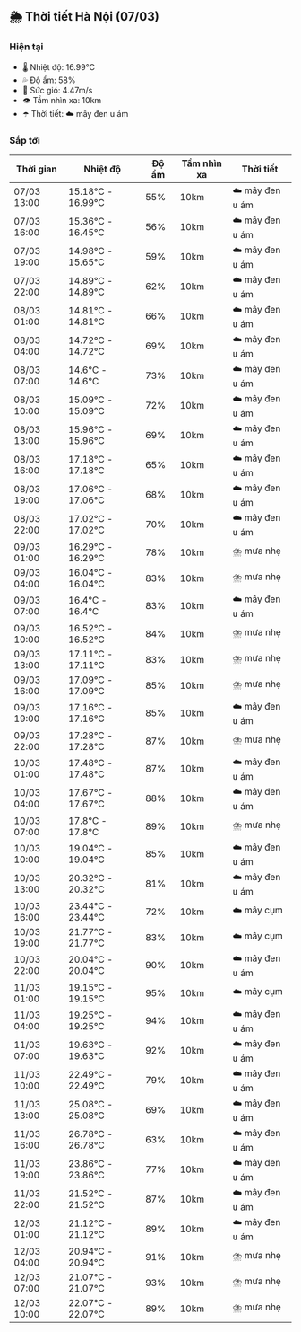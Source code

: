 ## 🌦️ Thời tiết Hà Nội (07/03)

### Hiện tại

- 🌡️ Nhiệt độ: 16.99℃
- 💦 Độ ẩm: 58%
- 💨 Sức gió: 4.47m/s
- 👁️ Tầm nhìn xa: 10km
- ☂️ Thời tiết: ☁️ mây đen u ám

### Sắp tới

| Thời gian | Nhiệt độ | Độ ẩm | Tầm nhìn xa | Thời tiết |
| --- | --- | --- | --- | --- |
| 07/03 13:00 | 15.18℃ - 16.99℃ | 55% | 10km | ☁️ mây đen u ám |
| 07/03 16:00 | 15.36℃ - 16.45℃ | 56% | 10km | ☁️ mây đen u ám |
| 07/03 19:00 | 14.98℃ - 15.65℃ | 59% | 10km | ☁️ mây đen u ám |
| 07/03 22:00 | 14.89℃ - 14.89℃ | 62% | 10km | ☁️ mây đen u ám |
| 08/03 01:00 | 14.81℃ - 14.81℃ | 66% | 10km | ☁️ mây đen u ám |
| 08/03 04:00 | 14.72℃ - 14.72℃ | 69% | 10km | ☁️ mây đen u ám |
| 08/03 07:00 | 14.6℃ - 14.6℃ | 73% | 10km | ☁️ mây đen u ám |
| 08/03 10:00 | 15.09℃ - 15.09℃ | 72% | 10km | ☁️ mây đen u ám |
| 08/03 13:00 | 15.96℃ - 15.96℃ | 69% | 10km | ☁️ mây đen u ám |
| 08/03 16:00 | 17.18℃ - 17.18℃ | 65% | 10km | ☁️ mây đen u ám |
| 08/03 19:00 | 17.06℃ - 17.06℃ | 68% | 10km | ☁️ mây đen u ám |
| 08/03 22:00 | 17.02℃ - 17.02℃ | 70% | 10km | ☁️ mây đen u ám |
| 09/03 01:00 | 16.29℃ - 16.29℃ | 78% | 10km | ⛈️ mưa nhẹ |
| 09/03 04:00 | 16.04℃ - 16.04℃ | 83% | 10km | ⛈️ mưa nhẹ |
| 09/03 07:00 | 16.4℃ - 16.4℃ | 83% | 10km | ☁️ mây đen u ám |
| 09/03 10:00 | 16.52℃ - 16.52℃ | 84% | 10km | ⛈️ mưa nhẹ |
| 09/03 13:00 | 17.11℃ - 17.11℃ | 83% | 10km | ⛈️ mưa nhẹ |
| 09/03 16:00 | 17.09℃ - 17.09℃ | 85% | 10km | ⛈️ mưa nhẹ |
| 09/03 19:00 | 17.16℃ - 17.16℃ | 85% | 10km | ☁️ mây đen u ám |
| 09/03 22:00 | 17.28℃ - 17.28℃ | 87% | 10km | ⛈️ mưa nhẹ |
| 10/03 01:00 | 17.48℃ - 17.48℃ | 87% | 10km | ☁️ mây đen u ám |
| 10/03 04:00 | 17.67℃ - 17.67℃ | 88% | 10km | ☁️ mây đen u ám |
| 10/03 07:00 | 17.8℃ - 17.8℃ | 89% | 10km | ⛈️ mưa nhẹ |
| 10/03 10:00 | 19.04℃ - 19.04℃ | 85% | 10km | ☁️ mây đen u ám |
| 10/03 13:00 | 20.32℃ - 20.32℃ | 81% | 10km | ☁️ mây đen u ám |
| 10/03 16:00 | 23.44℃ - 23.44℃ | 72% | 10km | ☁️ mây cụm |
| 10/03 19:00 | 21.77℃ - 21.77℃ | 83% | 10km | ☁️ mây cụm |
| 10/03 22:00 | 20.04℃ - 20.04℃ | 90% | 10km | ☁️ mây đen u ám |
| 11/03 01:00 | 19.15℃ - 19.15℃ | 95% | 10km | ☁️ mây cụm |
| 11/03 04:00 | 19.25℃ - 19.25℃ | 94% | 10km | ☁️ mây đen u ám |
| 11/03 07:00 | 19.63℃ - 19.63℃ | 92% | 10km | ☁️ mây đen u ám |
| 11/03 10:00 | 22.49℃ - 22.49℃ | 79% | 10km | ☁️ mây đen u ám |
| 11/03 13:00 | 25.08℃ - 25.08℃ | 69% | 10km | ☁️ mây đen u ám |
| 11/03 16:00 | 26.78℃ - 26.78℃ | 63% | 10km | ☁️ mây đen u ám |
| 11/03 19:00 | 23.86℃ - 23.86℃ | 77% | 10km | ☁️ mây đen u ám |
| 11/03 22:00 | 21.52℃ - 21.52℃ | 87% | 10km | ☁️ mây đen u ám |
| 12/03 01:00 | 21.12℃ - 21.12℃ | 89% | 10km | ☁️ mây đen u ám |
| 12/03 04:00 | 20.94℃ - 20.94℃ | 91% | 10km | ⛈️ mưa nhẹ |
| 12/03 07:00 | 21.07℃ - 21.07℃ | 93% | 10km | ⛈️ mưa nhẹ |
| 12/03 10:00 | 22.07℃ - 22.07℃ | 89% | 10km | ⛈️ mưa nhẹ |
